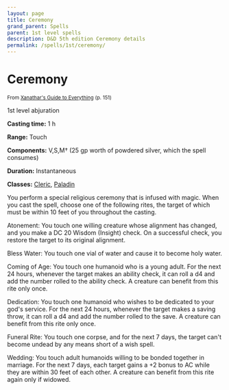 ```yaml
---
layout: page
title: Ceremony
grand_parent: Spells
parent: 1st level spells 
description: D&D 5th edition Ceremony details
permalink: /spells/1st/ceremony/
---
```


# Ceremony

<small>From <a target="_blank" href="https://dnd.wizards.com/products/tabletop-games/rpg-products/xanathars-guide-everything">Xanathar's Guide to Everything</a> (p. 151)</small>

1st level abjuration

**Casting time:** 1 h

**Range:** Touch

**Components:** V,S,M† (25 gp worth of powdered silver, which the spell consumes)

**Duration:** Instantaneous

**Classes:** [Cleric](/classes/cleric/), [Paladin](/classes/paladin/)

You perform a special religious ceremony that is infused with magic. When you cast the spell, choose one of the following rites, the target of which must be within 10 feet of you throughout the casting.

   Atonement: You touch one willing creature whose alignment has changed, and you make a DC 20 Wisdom (Insight) check. On a successful check, you restore the target to its original alignment.

   Bless Water: You touch one vial of water and cause it to become holy water.

   Coming of Age: You touch one humanoid who is a young adult. For the next 24 hours, whenever the target makes an ability check, it can roll a d4 and add the number rolled to the ability check. A creature can benefit from this rite only once.

   Dedication: You touch one humanoid who wishes to be dedicated to your god's service. For the next 24 hours, whenever the target makes a saving throw, it can roll a d4 and add the number rolled to the save. A creature can benefit from this rite only once.

   Funeral Rite: You touch one corpse, and for the next 7 days, the target can't become undead by any means short of a wish spell.

   Wedding: You touch adult humanoids willing to be bonded together in marriage. For the next 7 days, each target gains a +2 bonus to AC while they are within 30 feet of each other. A creature can benefit from this rite again only if widowed.